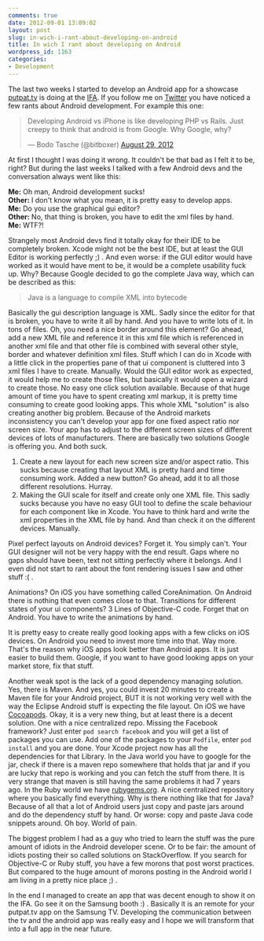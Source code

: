 ```yaml
---
comments: true
date: 2012-09-01 13:09:02
layout: post
slug: in-wich-i-rant-about-developing-on-android
title: In wich I rant about developing on Android
wordpress_id: 1163
categories:
- Development
---
```


The last two weeks I started to develop an Android app for a showcase
[putpat.tv](http://www.putpat.tv) is doing at the
[IFA](http://www.ifa-berlin.de). If you follow me on
[Twitter](http://twitter.com/bitboxer) you have noticed a few rants about
Android development.  For example this one:

<blockquote class="twitter-tweet"><p>Developing Android vs iPhone is like developing PHP vs Rails. Just creepy to think that android is from Google. Why Google, why?</p>&mdash; Bodo Tasche (@bitboxer) <a href="https://twitter.com/bitboxer/status/240685187686625280">August 29, 2012</a></blockquote>
<script async src="//platform.twitter.com/widgets.js" charset="utf-8"></script>

At first I thought I was doing it wrong. It couldn't be that bad as I
felt it to be, right? But during the last weeks I talked with a few
Android devs and the conversation always went like this:

**Me:** Oh man, Android development sucks!    
**Other:** I don't know what you mean, it is pretty easy to develop apps.    
**Me:** Do you use the graphical gui editor?    
**Other:** No, that thing is broken, you have to edit the xml files by hand.    
**Me:** WTF?!


Strangely most Android devs find it totally okay for their IDE to be
completely broken. Xcode might not be the best IDE, but at least the
GUI Editor is working perfectly ;) . And even worse: if the GUI editor
would have worked as it would have ment to be, it would be a complete
usability fuck up. Why? Because Google decided to go the complete Java
way, which can be described as this:

> Java is a language to compile XML into bytecode

Basically the gui description language is XML. Sadly since the editor for
that is broken, you have to write it all by hand. And you have to write lots
of it. In tons of files. Oh, you need a nice border around this element?
Go ahead, add a new XML file and reference it in this xml file which
is referenced in another xml file and that other file is combined with
several other style, border and whatever definition xml files. Stuff
which I can do in Xcode with a little click in the properties pane of
that ui component is cluttered into 3 xml files I have to create.
Manually. Would the GUI editor work as expected, it would help me to
create those files, but basically it would open a wizard to create
those. No easy one click solution available. Because of that huge
amount of time you have to spent creating xml markup, it is pretty time
consuming to create good looking apps. This whole XML "solution" is also creating
another big problem. Because of the Android markets inconsistency you can't
develop your app for one fixed aspect ratio nor screen size. Your app has to
adjust to the different screen sizes of different devices of lots of manufacturers.
There are basically two solutions Google is offering you. And both suck.

1. Create a new layout for each new screen size and/or aspect ratio. This
   sucks because creating that layout XML is pretty hard and time consuming
   work. Added a new button? Go ahead, add it to all those different
   resolutions. Hurray.
2. Making the GUI scale for itself and create only one XML file. This sadly
   sucks because you have no easy GUI tool to define the scale behaviour
   for each component like in Xcode. You have to think hard and write the xml
   properties in the XML file by hand. And than check it on the different devices.
   Manually.

Pixel perfect layouts on Android devices? Forget it. You simply can't.
Your GUI designer will not be very happy with the end result. Gaps where
no gaps should have been, text not sitting perfectly where it belongs.
And I even did not start to rant about the font rendering issues I saw
and other stuff :( .

Animations? On iOS you have something called CoreAnimation. On Android
there is nothing that even comes close to that. Transitions for
different states of your ui components? 3 Lines of Objective-C code. Forget
that on Android. You have to write the animations by hand.

It is pretty easy to create really good looking apps with a few
clicks on iOS devices. On Android you need to invest more time into that. Way more.
That's the reason why iOS apps look better than Android apps. It is just
easier to build them. Google, if you want to have good looking apps on
your market store, fix that stuff.

Another weak spot is the lack of a good dependency managing solution. Yes,
there is Maven. And yes, you could invest 20 minutes to create a Maven
file for your Android project, BUT it is not working very well with the
way the Eclipse Android stuff is expecting the file layout. On iOS we
have [Cocoapods](http://cocoapods.org/). Okay, it is a very new thing, but at least there is a
decent solution. One with a nice centralized repo. Missing the Facebook
framework? Just enter `pod search facebook` and you will get a list of
packages you can use. Add one of the packages to your `Podfile`, enter
`pod install` and you are done. Your Xcode project now has all the
dependencies for that Library. In the Java world you have to google for
the jar, check if there is a maven repo somewhere that holds that jar
and if you are lucky that repo is working and you can fetch the stuff
from there. It is very strange that maven is still having the same
problems it had 7 years ago. In the Ruby world we have [rubygems.org](http://rubygems.org). A
nice centralized repository where you basically find everything.
Why is there nothing like that for Java? Because of all that
a lot of Android users just copy and paste jars around and do the
dependency stuff by hand. Or worse: copy and paste Java code snippets
around. Oh boy. World of pain.

The biggest problem I had as a guy who tried to learn the stuff was the
pure amount of idiots in the Android developer scene. Or to be fair: the
amount of idiots posting their so called solutions on StackOverflow. If
you search for Objective-C or Ruby stuff, you have a few morons that post
worst practices. But compared to the huge amount of morons posting in
the Android world I am living in a pretty nice place ;) .

In the end I managed to create an app that was decent enough to show it on the IFA.
Go see it on the Samsung booth :) . Basically it is an remote for your putpat.tv app on the
Samsung TV. Developing the communication between the tv and the android app was
really easy and I hope we will transform that into a full app in the near future.
